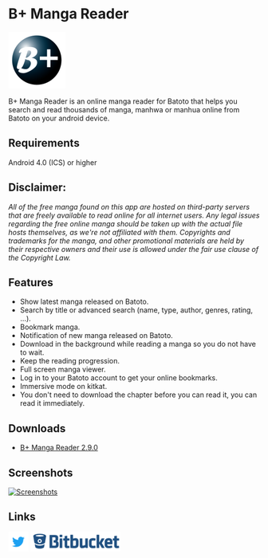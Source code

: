 # B+ Manga Reader

![B+ Manga Reader](images/bmangareader114.png?style=logoapp "B+ Manga Reader")

B+ Manga Reader is an online manga reader for Batoto that helps you search and read thousands of manga, manhwa or manhua online from Batoto on your android device.

## Requirements
Android 4.0 (ICS) or higher

## Disclaimer:
*All of the free manga found on this app are hosted on third-party servers that are freely available to read online for all internet users. Any legal issues regarding the free online manga should be taken up with the actual file hosts themselves, as we're not affiliated with them. Copyrights and trademarks for the manga, and other promotional materials are held by their respective owners and their use is allowed under the fair use clause of the Copyright Law.*

## Features
* Show latest manga released on Batoto.
* Search by title or advanced search (name, type, author, genres, rating, ...).
* Bookmark manga.
* Notification of new manga released on Batoto.
* Download in the background while reading a manga so you do not have to wait.
* Keep the reading progression.
* Full screen manga viewer.
* Log in to your Batoto account to get your online bookmarks.
* Immersive mode on kitkat.
* You don't need to download the chapter before you can read it, you can read it immediately.

## Downloads
* [B+ Manga Reader 2.9.0](https://bitbucket.org/cylonu87/b-manga-reader/downloads/BplusMangaReader-2.9.0-full-release.apk)

## Screenshots
<a href="https://imgur.com/a/ghdpB"><img src="http://imgur.com/images/imgur-logo.svg?style=logoimgur" alt="Screenshots" title="B+ Manga Reader's screenshots" style="max-width:100%" height="40"></a>

## Links
<a href="https://twitter.com/Panic_Soft"><img src="images/Twitter_Logo_Blue.png" alt="PanicSoft's twitter" title="PanicSoft's twitter" style="max-width:100%;" height="40"></a>
<a href="https://bitbucket.org/cylonu87/b-manga-reader/issues"><img src="images/bitbucket.png" alt="Bitbucket" title="Issues" style="max-width:100%;" height="40"></a>
